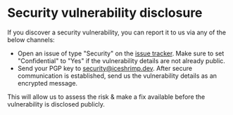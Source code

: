 # Security vulnerability disclosure

If you discover a security vulnerability, you can report it to us via any of the below channels:
- Open an issue of type "Security" on the [issue tracker](https://issues.iceshrimp.dev/). Make sure to set "Confidential" to "Yes" if the vulnerability details are not already public.
- Send your PGP key to security@iceshrimp.dev. After secure communication is established, send us the vulnerability details as an encrypted message.

This will allow us to assess the risk & make a fix available before the vulnerability is disclosed publicly.
